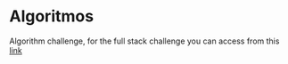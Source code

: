 # Algoritmos

Algorithm challenge, for the full stack challenge you can access from this [link](https://github.com/carlosarraes/unified)
